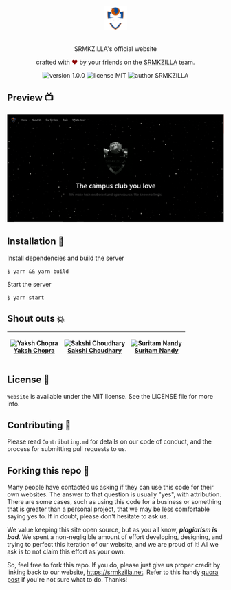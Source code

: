 <div align="center">
  <img alt="SRMKZILLA Logo" src="docs/srmkzilla_logo.png" height="56" />
</div>

<br>
<p align="center">
SRMKZILLA's official website
</p>
<p align="center">
crafted with <span style="color: #8b0000;">&hearts;</span> by your friends on the <a href="https://srmkzilla.net">SRMKZILLA</a> team.
</p>
<p align="center">
    <img src="https://img.shields.io/badge/version-1.0.0-yellowgreen" alt="version 1.0.0"/>
    <img src="https://img.shields.io/badge/license-MIT-brightgreen" alt="license MIT"/>
    <img src="https://img.shields.io/badge/author-SRMKZILLA-orange" alt="author SRMKZILLA"/>
</p>

## Preview 📺

<div align="center">
  <img alt="Screenshot" src="docs/screenshot.png" />
</div>

## Installation 🔧

Install dependencies and build the server

```
$ yarn && yarn build
```

Start the server

```
$ yarn start
```

## Shout outs 💥

| <p align="center">![Yaksh Chopra](https://github.com/yakshchopra.png?size=128)<br>[Yaksh Chopra](https://github.com/yakshchopra)</p> | <p align="center">![Sakshi Choudhary](https://github.com/sakshi-choudhary.png?size=128)<br>[Sakshi Choudhary](https://github.com/sakshi-choudhary)</p> | <p align="center">![Suritam Nandy](https://github.com/Suritam-Nandy.png?size=128)<br>[Suritam Nandy](https://github.com/Suritam-Nandy)</p> |
| -------------------------------------------------------------------------------------------------------------------------------- | ------------------------------------------------------------------------------------------------------------------------------------------------------ | ------------------------------------------------------------------------------------------------------------------------------------------------------ |

## License 📜

`Website` is available under the MIT license. See the LICENSE file for more info.

## Contributing 🤝

Please read `Contributing.md` for details on our code of conduct, and the process for submitting pull requests to us.

## Forking this repo 🚨

Many people have contacted us asking if they can use this code for their own websites. The answer to that question is usually "yes", with attribution. There are some cases, such as using this code for a business or something that is greater than a personal project, that we may be less comfortable saying yes to. If in doubt, please don't hesitate to ask us.

We value keeping this site open source, but as you all know, _**plagiarism is bad**_. We spent a non-negligible amount of effort developing, designing, and trying to perfect this iteration of our website, and we are proud of it! All we ask is to not claim this effort as your own.

So, feel free to fork this repo. If you do, please just give us proper credit by linking back to our website, https://srmkzilla.net. Refer to this handy [quora post](https://www.quora.com/Is-it-bad-to-copy-other-peoples-code) if you're not sure what to do. Thanks!
